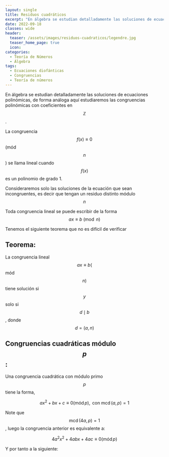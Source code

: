 ```yaml
---
layout: single
title: Residuos cuadráticos
excerpt: "En álgebra se estudian detalladamente las soluciones de ecuaciones polinómicas, de forma análoga aquí estudiaremos las congruencias polinómicas con coeficientes en los enteros" 
date: 2022-09-18
classes: wide
header:
  teaser: /assets/images/residuos-cuadraticos/legendre.jpg  
  teaser_home_page: true
  icon: 
categories:
  - Teoría de Números
  - Álgebra
tags:  
  - Ecuaciones diofánticas
  - Congruencias
  - Teoría de números
---
```


En álgebra se estudian detalladamente las soluciones de ecuaciones polinómicas, de forma análoga aquí estudiaremos las congruencias polinómicas con coeficientes en $$\mathbb{Z}$$.

La congruencia $$f(x) \equiv 0$$ (mód $$n$$ ) se llama lineal cuando $$f(x)$$ es un polinomio de grado 1.

Consideraremos solo las soluciones de la ecuación que sean incongruentes, es decir que tengan un residuo distinto módulo $$n$$

Toda congruencia lineal se puede escribir de la forma $$a x \equiv b \pmod n$$

Tenemos el siguiente teorema que no es difícil de verificar

## Teorema:

La congruencia lineal $$a x \equiv b($$ mód $$n)$$ tiene solución si $$y$$ solo si $$d \mid b$$, donde $$d=(a, n)$$

## Congruencias cuadráticas módulo $$p$$:

Una congruencia cuadrática con módulo primo $$p$$ tiene la forma,

$$
a x^2+b x+c \equiv 0(\operatorname{mód} p), \text { con } \operatorname{mcd}(a, p)=1
$$

Note que $$\operatorname{mcd}(4 a, p)=1$$, luego la congruencia anterior es equivalente a:

$$
4 a^2 x^2+4 a b x+4 a c \equiv 0(\operatorname{mód} p)
$$

Y por tanto a la siguiente: